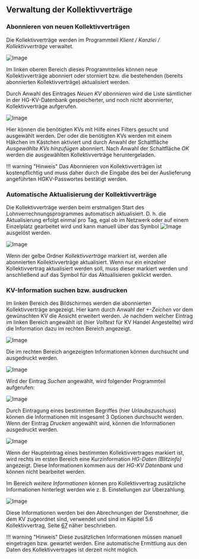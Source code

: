 ## Verwaltung der Kollektivverträge

### Abonnieren von neuen Kollektivverträgen

Die Kollektivverträge werden im Programmteil *Klient / Kanzlei / Kollektivverträge* verwaltet.

![Image](<img/image427.png>)

Im linken oberen Bereich dieses Programmteiles können neue Kollektivverträge abonniert oder storniert bzw. die bestehenden (bereits abonnierten Kollektivverträge) aktualisiert werden.

Durch Anwahl des Eintrages *Neuen KV abonnieren* wird die Liste sämtlicher in der HG-KV-Datenbank gespeicherter, und noch nicht abonnierter, Kollektivverträge aufgerufen.

![Image](<img/image428.png>)

Hier können die benötigten KVs mit Hilfe eines Filters gesucht und ausgewählt werden. Der oder die benötigten KVs werden mit einem Häkchen im Kästchen aktiviert und durch Anwahl der Schaltfläche *Ausgewählte KVs hinzufügen* abonniert. Nach Anwahl der Schaltfläche *OK* werden die ausgewählten Kollektivverträge heruntergeladen.

!!! warning "Hinweis"
    Das Abonnieren von Kollektivverträgen ist kostenpflichtig und muss daher durch die Eingabe des bei der Auslieferung angeführten HGKV-Passwortes bestätigt werden.

### Automatische Aktualisierung der Kollektivverträge

Die Kollektivverträge werden beim erstmaligen Start des Lohnverrechnungsprogrammes automatisch aktualisiert. D. h. die Aktualisierung erfolgt einmal pro Tag, egal ob im Netzwerk oder auf einem Einzelplatz gearbeitet wird und kann manuell über das Symbol ![Image](<img/image429.png>)
 ausgelöst werden.

![Image](<img/image430.png>)

Wenn der gelbe Ordner *Kollektivverträge* markiert ist, werden alle abonnierten Kollektivverträge aktualisiert. Wenn nur ein einzelner Kollektivvertrag aktualisiert werden soll, muss dieser markiert werden und anschließend auf das Symbol für das Aktualisieren geklickt werden.

### KV-Information suchen bzw. ausdrucken

Im linken Bereich des Bildschirmes werden die abonnierten Kollektivverträge angezeigt. Hier kann durch Anwahl der *+-Zeichen* vor dem gewünschten KV die Ansicht erweitert werden. Je nachdem welcher Eintrag im linken Bereich angewählt ist (hier *Volltext* für KV Handel Angestellte) wird die Information dazu im rechten Bereich angezeigt.

![Image](<img/image431.png>)

Die im rechten Bereich angezeigten Informationen können durchsucht und ausgedruckt werden.

![Image](<img/image432.png>)

Wird der Eintrag *Suchen* angewählt, wird folgender Programmteil aufgerufen:

![Image](<img/image433.png>)

Durch Eintragung eines bestimmten Begriffes (hier *Urlaubszuschuss*) können die Informationen mit insgesamt 3 Optionen durchsucht werden. Wenn der Eintrag *Drucken* angewählt wird, können die Informationen ausgedruckt werden.

![Image](<img/image434.png>)

Wenn der Haupteintrag eines bestimmten Kollektivvertrages markiert ist, wird rechts im ersten Bereich eine Kurzinformation *HG-Daten (Blitzinfo)* angezeigt. Diese Informationen kommen aus der *HG-KV Datenbank* und können nicht bearbeitet werden.

Im Bereich *weitere Informationen* können pro Kollektivvertrag zusätzliche Informationen hinterlegt werden wie z. B. Einstellungen zur Überzahlung.

![Image](<img/image435.png>)

Diese Informationen werden bei den Abrechnungen der Dienstnehmer, die dem KV zugeordnet sind, verwendet und sind im Kapitel 5.6 Kollektivvertrag, Seite [67](#kollektivvertrag) näher beschrieben.

!!! warning "Hinweis"
    Diese zusätzlichen Informationen müssen manuell eingetragen bzw. gewartet werden. Eine automatische Ermittlung aus den Daten des Kollektivvertrages ist derzeit nicht möglich.